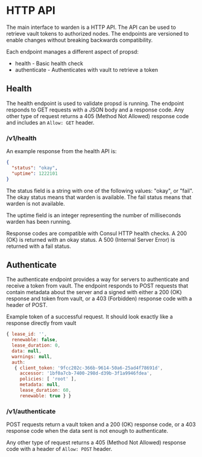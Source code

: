 # HTTP API #

The main interface to warden is a HTTP API. The API can be used to retrieve
vault tokens to authorized nodes. The endpoints are versioned to enable
changes without breaking backwards compatibility.

Each endpoint manages a different aspect of propsd:

* health - Basic health check
* authenticate - Authenticates with vault to retrieve a token

## Health ##

The health endpoint is used to validate propsd is running. The endpoint responds
to GET requests with a JSON body and a response code. Any other type of
request returns a 405 (Method Not Allowed) response code and includes an
`Allow: GET` header.

### /v1/health ###

An example response from the health API is:

~~~json
{
  "status": "okay",
  "uptime": 1222101
}
~~~

The status field is a string with one of the following values: "okay",
or "fail". The okay status means that warden is available. The fail
status means that warden is not available.

The uptime field is an integer representing the number of milliseconds warden
has been running.

Response codes are compatible with Consul HTTP health checks. A 200 (OK) is
returned with an okay status. A 500 (Internal Server Error) is returned with a
fail status.

## Authenticate ##

The authenticate endpoint provides a way for servers to authenticate and receive
a token from vault. The endpoint responds to POST requests that contain metadata
about the server and a signed  with either a 200 (OK) response and token from
vault, or a 403 (Forbidden) response code with a header of POST.

Example token of a successful request. It should look exactly like a response
directly from vault
```js
{ lease_id: '',
  renewable: false,
  lease_duration: 0,
  data: null,
  warnings: null,
  auth:
   { client_token: '9fcc202c-366b-9614-50a6-25ad4f78691d',
     accessor: '1bf0a7cb-7400-298d-d39b-3f1a9946fdea',
     policies: [ 'root' ],
     metadata: null,
     lease_duration: 60,
     renewable: true } }
```

### /v1/authenticate ###

POST requests return a vault token and a 200 (OK) response code, or a 403 response
code when the data sent is not enough to authenticate.

Any other type of request returns a 405 (Method Not Allowed) response code with
a header of `Allow: POST` header.
